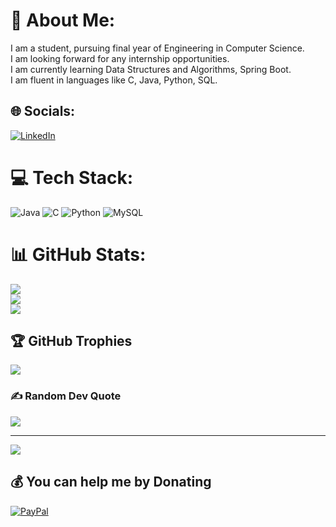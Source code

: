 # 💫 About Me:
I am a student, pursuing final year of Engineering in Computer Science.<br>I am looking forward for any internship opportunities.<br>I am currently learning Data Structures and Algorithms, Spring Boot.<br>I am fluent in languages like C, Java, Python, SQL.


## 🌐 Socials:
[![LinkedIn](https://img.shields.io/badge/LinkedIn-%230077B5.svg?logo=linkedin&logoColor=white)](https://linkedin.com/in/koushik-reddy-365003224) 

# 💻 Tech Stack:
![Java](https://img.shields.io/badge/java-%23ED8B00.svg?style=for-the-badge&logo=java&logoColor=white) ![C](https://img.shields.io/badge/c-%2300599C.svg?style=for-the-badge&logo=c&logoColor=white) ![Python](https://img.shields.io/badge/python-3670A0?style=for-the-badge&logo=python&logoColor=ffdd54) ![MySQL](https://img.shields.io/badge/mysql-%2300f.svg?style=for-the-badge&logo=mysql&logoColor=white)
# 📊 GitHub Stats:
![](https://github-readme-stats.vercel.app/api?username=koushik-09&theme=dark&hide_border=true&include_all_commits=true&count_private=false)<br/>
![](https://github-readme-streak-stats.herokuapp.com/?user=koushik-09&theme=dark&hide_border=true)<br/>
![](https://github-readme-stats.vercel.app/api/top-langs/?username=koushik-09&theme=dark&hide_border=true&include_all_commits=true&count_private=false&layout=compact)

## 🏆 GitHub Trophies
![](https://github-profile-trophy.vercel.app/?username=koushik-09&theme=radical&no-frame=false&no-bg=true&margin-w=4)

### ✍️ Random Dev Quote
![](https://quotes-github-readme.vercel.app/api?type=horizontal&theme=radical)

---
[![](https://visitcount.itsvg.in/api?id=koushik-09&icon=0&color=0)](https://visitcount.itsvg.in)

  ## 💰 You can help me by Donating
  [![PayPal](https://img.shields.io/badge/PayPal-00457C?style=for-the-badge&logo=paypal&logoColor=white)](https://paypal.me/paypal.me/Koush1k) 

  
<!-- Proudly created with GPRM ( https://gprm.itsvg.in ) -->

